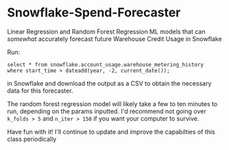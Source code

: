 # Snowflake-Spend-Forecaster
Linear Regression and Random Forest Regression ML models that can *somewhat* accurately forecast future Warehouse Credit Usage in Snowflake

Run:
```
select * from snowflake.account_usage.warehouse_metering_history
where start_time > dateadd(year, -2, current_date());
```
in Snowflake and download the output as a CSV to obtain the necessary data for this forecaster.

The random forest regression model will likely take a few to ten minutes to run, depending on the params inputted. I'd recommend not going over `k_folds > 5` and `n_iter > 150` if you want your computer to survive.

Have fun with it! I'll continue to update and improve the capabilties of this class periodically
